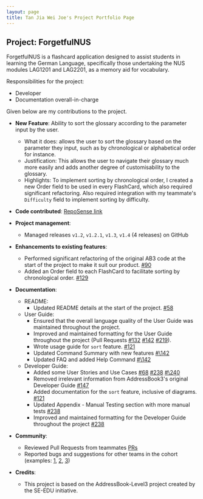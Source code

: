 ```yaml
---
layout: page
title: Tan Jia Wei Joe's Project Portfolio Page
---
```


## Project: ForgetfulNUS

ForgetfulNUS is a flashcard application designed to assist students in learning the German Language, specifically those undertaking the NUS modules LAG1201 and LAG2201, as a memory aid for vocabulary.

Responsibilities for the project: 
* Developer
* Documentation overall-in-charge

Given below are my contributions to the project.

* **New Feature**: Ability to sort the glossary according to the parameter input by the user.
  * What it does: allows the user to sort the glossary based on the parameter they input, such as by chronological or alphabetical order for instance.
  * Justification: This allows the user to navigate their glossary much more easily and adds another degree of customisability to the glossary.
  * Highlights: To implement sorting by chronological order, I created a new Order field to be used in every FlashCard, which also required significant refactoring. Also required integration with my teammate's `Difficulty` field to implement sorting by difficulty.
  
* **Code contributed**: [RepoSense link](https://nus-cs2103-ay2021s1.github.io/tp-dashboard/#breakdown=true&search=tjwjoe&sort=groupTitle&sortWithin=title&since=2020-08-14&timeframe=commit&mergegroup=&groupSelect=groupByRepos&checkedFileTypes=docs~functional-code~test-code~other)

* **Project management**:
  * Managed releases `v1.2`, `v1.2.1`, `v1.3`, `v1.4` (4 releases) on GitHub

* **Enhancements to existing features**:
  * Performed significant refactoring of the original AB3 code at the start of the project to make it suit our product. [\#90](https://github.com/AY2021S1-CS2103T-W16-2/tp/pull/90)
  * Added an Order field to each FlashCard to facilitate sorting by chronological order. [\#129](https://github.com/AY2021S1-CS2103T-W16-2/tp/pull/129)

* **Documentation**:
  * README:
    * Updated README details at the start of the project. [\#58](https://github.com/AY2021S1-CS2103T-W16-2/tp/pull/58)
  * User Guide:
    * Ensured that the overall language quality of the User Guide was maintained throughout the project.
    * Improved and maintained formatting for the User Guide throughout the project (Pull Requests [\#132](https://github.com/AY2021S1-CS2103T-W16-2/tp/pull/132) [\#142](https://github.com/AY2021S1-CS2103T-W16-2/tp/pull/142) [\#219](https://github.com/AY2021S1-CS2103T-W16-2/tp/pull/219)).
    * Wrote usage guide for `sort` feature. [\#121](https://github.com/AY2021S1-CS2103T-W16-2/tp/pull/121)
    * Updated Command Summary with new features [#\142](https://github.com/AY2021S1-CS2103T-W16-2/tp/pull/142)
    * Updated FAQ and added Help Command [#\142](https://github.com/AY2021S1-CS2103T-W16-2/tp/pull/142)
  * Developer Guide:
    * Added some User Stories and Use Cases [\#68](https://github.com/AY2021S1-CS2103T-W16-2/tp/pull/68) [\#238](https://github.com/AY2021S1-CS2103T-W16-2/tp/pull/238)  [#\240](https://github.com/AY2021S1-CS2103T-W16-2/tp/pull/240)
    * Removed irrelevant information from AddressBook3's original Developer Guide [\#147](https://github.com/AY2021S1-CS2103T-W16-2/tp/pull/147)
    * Added documentation for the `sort` feature, inclusive of diagrams. [\#121](https://github.com/AY2021S1-CS2103T-W16-2/tp/pull/121)
    * Updated Appendix - Manual Testing section with more manual tests [\#238](https://github.com/AY2021S1-CS2103T-W16-2/tp/pull/238)
    * Improved and maintained formatting for the Developer Guide throughout the project [\#238](https://github.com/AY2021S1-CS2103T-W16-2/tp/pull/238)

* **Community**:
  * Reviewed Pull Requests from teammates [PRs](https://github.com/AY2021S1-CS2103T-W16-2/tp/pulls?q=is%3Apr+is%3Aclosed+reviewed-by%3A%40me)
  * Reported bugs and suggestions for other teams in the cohort (examples: [1](https://github.com/tjwjoe/ped/issues/13), [2](https://github.com/tjwjoe/ped/issues/14), [3](https://github.com/tjwjoe/ped/issues/7))
  
* **Credits**:
  * This project is based on the AddressBook-Level3 project created by the SE-EDU initiative.
